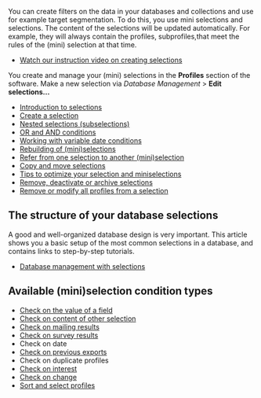 You can create filters on the data in your databases and collections and
use for example target segmentation. To do this, you use mini selections
and selections. The content of the selections will be updated
automatically. For example, they will always contain the profiles,
subprofiles,that meet the rules of the (mini) selection at that time.

-   [Watch our instruction video on creating
    selections](./video-tutorials/profiles-selections)

You create and manage your (mini) selections in the **Profiles** section
of the software. Make a new selection via *Database Management* \>
**Edit selections...**

-   [Introduction to
    selections](./working-with-selections)
-   [Create a
    selection](./create-a-selection)
-   [Nested selections
    (subselections)](./creating-subselections)
-   [OR and AND
    conditions](./or-and-and-selection-conditions)
-   [Working with variable date
    conditions](./working-with-variable-date-conditions)
-   [Rebuilding of
    (mini)selections](./how-are-selections-re-built)
-   [Refer from one selection to another
    (mini)selection](./refer-from-one-selection-to-another-mini-selection)
-   [Copy and move
    selections](./copy-and-move-mini-selections)
-   [Tips to optimize your selection and
    miniselections](./tips-for-optimizing-selections-and-mini-selections)
-   [Remove, deactivate or archive
    selections](./remove-deactivate-or-archive-selections)
-   [Remove or modify all profiles from a
    selection](./edit-or-remove-all-profiles-from-a-database-or-selection-at-once)

The structure of your database selections
-----------------------------------------

A good and well-organized database design is very important. This
article shows you a basic setup of the most common selections in a
database, and contains links to step-by-step tutorials.

-   [Database management with
    selections](./the-structure-of-your-database-selections)

Available (mini)selection condition types
-----------------------------------------

-   [Check on the value of a
    field](./selection-condition-check-on-field)
-   [Check on content of other
    selection](./selection-condition-check-on-content-of-other-selection)
-   [Check on mailing
    results](./selection-condition-check-on-mailing-results)
-   [Check on survey
    results](./selection-condition-check-on-survey)
-   Check on date
-   [Check on previous
    exports](./selection-condition-check-on-previous-exports)
-   Check on duplicate profiles
-   [Check on
    interest](./selection-condition-check-on-interest)
-   [Check on
    change](./selection-condition-check-on-change)
-   [Sort and select
    profiles](./sorting-and-selecting-profiles-in-a-database-or-collection)

